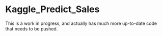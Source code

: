 # Kaggle_Predict_Sales

This is a work in progress, and actually has much more up-to-date code that needs to be pushed.

